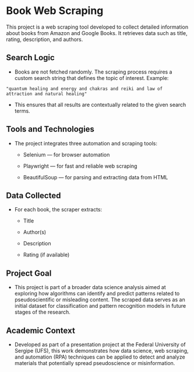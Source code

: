 # Book Web Scraping

This project is a web scraping tool developed to collect detailed information about books from Amazon and Google Books. It retrieves data such as title, rating, description, and authors.

## Search Logic

- Books are not fetched randomly. The scraping process requires a custom search string that defines the topic of interest.
Example:

```
"quantum healing and energy and chakras and reiki and law of attraction and natural healing"
```

- This ensures that all results are contextually related to the given search terms.

## Tools and Technologies

- The project integrates three automation and scraping tools:

    - Selenium — for browser automation

    -  Playwright — for fast and reliable web scraping

    -  BeautifulSoup — for parsing and extracting data from HTML

## Data Collected
- For each book, the scraper extracts:

    - Title

    - Author(s)

    - Description

    - Rating (if available)

## Project Goal

- This project is part of a broader data science analysis aimed at exploring how algorithms can identify and predict patterns related to pseudoscientific or misleading content.
The scraped data serves as an initial dataset for classification and pattern recognition models in future stages of the research.

## Academic Context

- Developed as part of a presentation project at the Federal University of Sergipe (UFS), this work demonstrates how data science, web scraping, and automation (RPA) techniques can be applied to detect and analyze materials that potentially spread pseudoscience or misinformation.